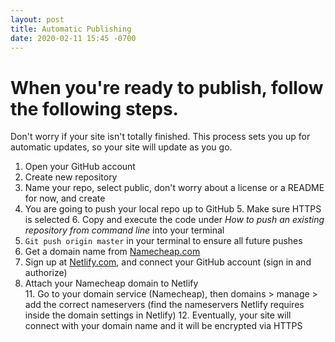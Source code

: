 ```yaml
---
layout: post
title: Automatic Publishing
date: 2020-02-11 15:45 -0700
---
```

# When you're ready to publish, follow the following steps.
Don't worry if your site isn't totally finished. This process sets you up for automatic updates, so your site will update as you go.

1. Open your GitHub account
2. Create new repository
3. Name your repo, select public, don't worry about a license or a README for now, and create
4. You are going to push your local repo up to GitHub
   5. Make sure HTTPS is selected
   6. Copy and execute the code under *How to push an existing repository from command line* into your terminal
7. `Git push origin master` in your terminal to ensure all future pushes
8. Get a domain name from [Namecheap.com](https://www.namecheap.com/)
9. Sign up at [Netlify.com](https://www.netlify.com/), and connect your GitHub account (sign in and authorize)
10. Attach your Namecheap domain to Netlify  
      11. Go to your domain service (Namecheap), then domains > manage > add the correct nameservers (find the nameservers Netlify requires inside the domain settings in Netlify)
      12. Eventually, your site will connect with your domain name and it will be encrypted via HTTPS
